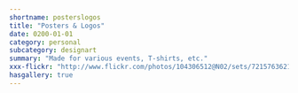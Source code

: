 ```yaml
---
shortname: posterslogos
title: "Posters & Logos"
date: 0200-01-01
category: personal
subcategory: designart
summary: "Made for various events, T-shirts, etc."
xxx-flickr: "http://www.flickr.com/photos/104306512@N02/sets/72157636211522085/"
hasgallery: true
---
```

